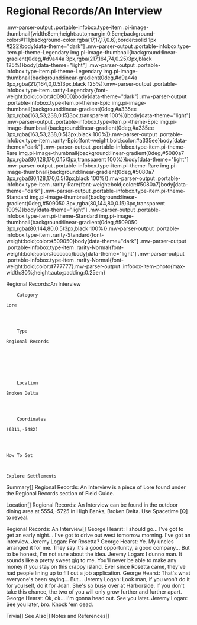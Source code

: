 # Regional Records/An Interview

.mw-parser-output .portable-infobox.type-item .pi-image-thumbnail{width:8em;height:auto;margin:0.5em;background-color:#111;background-color:rgba(17,17,17,0.6);border:solid 1px #222}body[data-theme="dark"] .mw-parser-output .portable-infobox.type-item.pi-theme-Legendary img.pi-image-thumbnail{background:linear-gradient(0deg,#d9a44a 3px,rgba(217,164,74,0.25)3px,black 125%)}body[data-theme="light"] .mw-parser-output .portable-infobox.type-item.pi-theme-Legendary img.pi-image-thumbnail{background:linear-gradient(0deg,#d9a44a 3px,rgba(217,164,0,0.5)3px,black 125%)}.mw-parser-output .portable-infobox.type-item .rarity-Legendary{font-weight:bold;color:#d09000}body[data-theme="dark"] .mw-parser-output .portable-infobox.type-item.pi-theme-Epic img.pi-image-thumbnail{background:linear-gradient(0deg,#a335ee 3px,rgba(163,53,238,0.15)3px,transparent 100%)}body[data-theme="light"] .mw-parser-output .portable-infobox.type-item.pi-theme-Epic img.pi-image-thumbnail{background:linear-gradient(0deg,#a335ee 3px,rgba(163,53,238,0.5)3px,black 100%)}.mw-parser-output .portable-infobox.type-item .rarity-Epic{font-weight:bold;color:#a335ee}body[data-theme="dark"] .mw-parser-output .portable-infobox.type-item.pi-theme-Rare img.pi-image-thumbnail{background:linear-gradient(0deg,#5080a7 3px,rgba(80,128,170,0.15)3px,transparent 100%)}body[data-theme="light"] .mw-parser-output .portable-infobox.type-item.pi-theme-Rare img.pi-image-thumbnail{background:linear-gradient(0deg,#5080a7 3px,rgba(80,128,170,0.5)3px,black 100%)}.mw-parser-output .portable-infobox.type-item .rarity-Rare{font-weight:bold;color:#5080a7}body[data-theme="dark"] .mw-parser-output .portable-infobox.type-item.pi-theme-Standard img.pi-image-thumbnail{background:linear-gradient(0deg,#509050 3px,rgba(80,144,80,0.15)3px,transparent 100%)}body[data-theme="light"] .mw-parser-output .portable-infobox.type-item.pi-theme-Standard img.pi-image-thumbnail{background:linear-gradient(0deg,#509050 3px,rgba(80,144,80,0.5)3px,black 100%)}.mw-parser-output .portable-infobox.type-item .rarity-Standard{font-weight:bold;color:#509050}body[data-theme="dark"] .mw-parser-output .portable-infobox.type-item .rarity-Normal{font-weight:bold;color:#cccccc}body[data-theme="light"] .mw-parser-output .portable-infobox.type-item .rarity-Normal{font-weight:bold;color:#777777}.mw-parser-output .infobox-item-photo{max-width:30%;height:auto;padding:0.25em}

Regional Records:An Interview

	

	
		Category
	
	Lore



	
		Type
	
	Regional Records




	

	
		Location
	
	Broken Delta



	
		Coordinates
	
	(6311,-5482)




	How To Get


	
	Explore Settlements






Summary[]
Regional Records: An Interview is a piece of Lore found under the Regional Records section of Field Guide.

Location[]
Regional Records: An Interview can be found in the outdoor dining area at 5554,-5725 in High Banks, Broken Delta. Use Spacetime [Q] to reveal.

Regional Records: An Interview[]
George Hearst: I should go... I've got to get an early night... I've got to drive out west tomorrow morning. I've got an interview.
Jeremy Logan: For Rosetta?
George Hearst: Ye. My uncles arranged it for me. They say it's a good opportunity, a good company... But to be honest, I'm not sure about the idea.
Jeremy Logan: I dunno man. It sounds like a pretty sweet gig to me. You'll never be able to make any money if you stay on this crappy island. Ever since Rosetta came, they've had people lining up to fill out a job application.
George Hearst: That's what everyone's been saying... But...
Jeremy Logan: Look man, if you won't do it for yourself, do it for Joan. She's so busy over at Harborside. If you don't take this chance, the two of you will only grow further and further apart.
George Hearst: Ok, ok... I'm gonna head out. See you later.
Jeremy Logan: See you later, bro. Knock 'em dead.

Trivia[]
See Also[]
Notes and References[]
